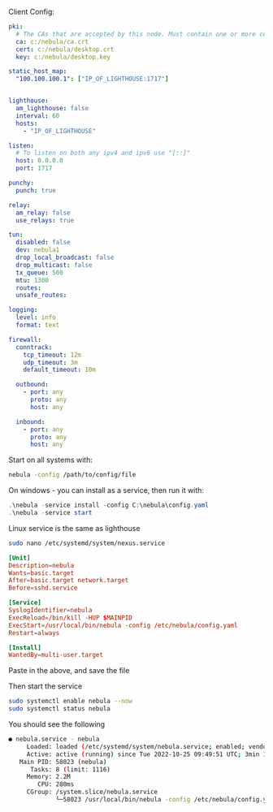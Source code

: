 Client Config:
```yaml
pki:
  # The CAs that are accepted by this node. Must contain one or more certificates created by 'nebula-cert ca'
  ca: c:/nebula/ca.crt
  cert: c:/nebula/desktop.crt
  key: c:/nebula/desktop.key

static_host_map:
  "100.100.100.1": ["IP_OF_LIGHTHOUSE:1717"]


lighthouse:
  am_lighthouse: false
  interval: 60
  hosts:
    - "IP_OF_LIGHTHOUSE"

listen:
  # To listen on both any ipv4 and ipv6 use "[::]"
  host: 0.0.0.0
  port: 1717

punchy:
  punch: true

relay:
  am_relay: false
  use_relays: true

tun:
  disabled: false
  dev: nebula1
  drop_local_broadcast: false
  drop_multicast: false
  tx_queue: 500
  mtu: 1300
  routes:
  unsafe_routes:

logging:
  level: info
  format: text

firewall:
  conntrack:
    tcp_timeout: 12m
    udp_timeout: 3m
    default_timeout: 10m

  outbound:
    - port: any
      proto: any
      host: any

  inbound:
    - port: any
      proto: any
      host: any

```

Start on all systems with:

```bash
nebula -config /path/to/config/file
```

On windows - you can install as a service, then run it with:

```powershell
.\nebula -service install -config C:\nebula\config.yaml
.\nebula -service start
```

Linux service is the same as lighthouse

```bash
sudo nano /etc/systemd/system/nexus.service
```

```toml
[Unit]
Description=nebula
Wants=basic.target
After=basic.target network.target
Before=sshd.service

[Service]
SyslogIdentifier=nebula
ExecReload=/bin/kill -HUP $MAINPID
ExecStart=/usr/local/bin/nebula -config /etc/nebula/config.yaml
Restart=always

[Install]
WantedBy=multi-user.target
```
Paste in the above, and save the file

Then start the service
```bash
sudo systemctl enable nebula --now
sudo systemctl status nebula
```

You should see the following
```bash
● nebula.service - nebula
     Loaded: loaded (/etc/systemd/system/nebula.service; enabled; vendor preset: enabled)
     Active: active (running) since Tue 2022-10-25 09:49:51 UTC; 3min 10s ago
   Main PID: 58023 (nebula)
      Tasks: 8 (limit: 1116)
     Memory: 2.2M
        CPU: 280ms
     CGroup: /system.slice/nebula.service
             └─58023 /usr/local/bin/nebula -config /etc/nebula/config.yaml
```